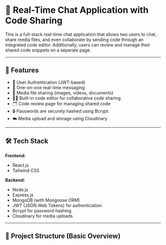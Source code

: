 # 💬 Real-Time Chat Application with Code Sharing

This is a full-stack real-time chat application that allows two users to chat, share media files, and even collaborate by sending code through an integrated code editor. Additionally, users can review and manage their shared code snippets on a separate page.

---

## 🚀 Features

- 🔐 User Authentication (JWT-based)
- 💬 One-on-one real-time messaging
- 📎 Media file sharing (images, videos, documents)
- 👨‍💻 Built-in code editor for collaborative code sharing
- 🗂 Code review page for managing shared code
- 🔒 Passwords are securely hashed using Bcrypt
- ☁️ Media upload and storage using Cloudinary

---

## 🛠 Tech Stack

**Frontend:**
- React.js
- Tailwind CSS

**Backend:**
- Node.js
- Express.js
- MongoDB (with Mongoose ORM)
- JWT (JSON Web Tokens) for authentication
- Bcrypt for password hashing
- Cloudinary for media uploads

---

## 📂 Project Structure (Basic Overview)

